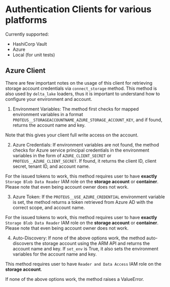 # Authentication Clients for various platforms

Currently supported:
- HashiCorp Vault
- Azure
- Local (for unit tests)

## Azure Client
There are few important notes on the usage of this client for retrieving storage account credentials via `connect_storage` method. This method is also used by `delta_lake` loaders, thus it is important to understand how to configure your environment and account. 

1. Environment Variables: The method first checks for mapped environment variables in a format `PROTEUS__STORAGEACCOUNTNAME_AZURE_STORAGE_ACCOUNT_KEY`, and if found, returns the account name and key.

Note that this gives your client full write access on the account.

2. Azure Credentials: If environment variables are not found, the method checks for Azure service principal credentials in the environment variables in the form of `AZURE_CLIENT_SECRET` or `PROTEUS__AZURE_CLIENT_SECRET`. If found, it returns the client ID, client secret, tenant ID, and account name.

For the issued tokens to work, this method requires user to have **exactly** `Storage Blob Data Reader` IAM role on the **storage account** or **container**. Please note that even being account owner does not work.

3. Azure Token: If the `PROTEUS__USE_AZURE_CREDENTIAL` environment variable is set, the method returns a token retrieved from Azure AD with the correct scope, and account name.

For the issued tokens to work, this method requires user to have **exactly** `Storage Blob Data Reader` IAM role on the **storage account** or **container**. Please note that even being account owner does not work.

4. Auto-Discovery: If none of the above options work, the method auto-discovers the storage account using the ARM API and returns the account name and key. If `set_env` is True, it also sets the environment variables for the account name and key.

This method requires user to have `Reader and Data Access` IAM role on the **storage account**.

If none of the above options work, the method raises a ValueError.